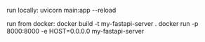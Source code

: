 run locally:
uvicorn main:app --reload

run from docker:
docker build -t my-fastapi-server .
docker run -p 8000:8000 -e HOST=0.0.0.0 my-fastapi-server